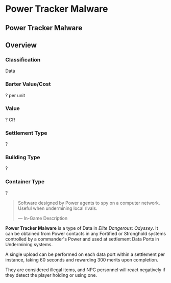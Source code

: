 # Power Tracker Malware
## Power Tracker Malware

## Overview

### Classification

Data

### Barter Value/Cost

? per unit

### Value

? CR

### Settlement Type

?

### Building Type

?

### Container Type

?

> 
> 
> Software designed by Power agents to spy on a computer network. Useful when undermining local rivals.
> 
> 
> — In-Game Description
> 

**Power Tracker Malware** is a type of Data in *Elite Dangerous: Odyssey*. It can be obtained from Power contacts in any Fortified or Stronghold systems controlled by a commander's Power and used at settlement Data Ports in Undermining systems. 

A single upload can be performed on each data port within a settlement per instance, taking 60 seconds and rewarding 300 merits upon completion.

They are considered illegal items, and NPC personnel will react negatively if they detect the player holding or using one.